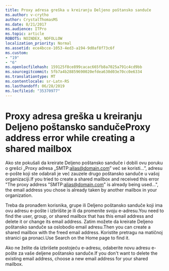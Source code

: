 ```yaml
---
title: Proxy adresa greška u kreiranju Deljeno poštansko sanduče
ms.author: v-crytho
author: CrystalThomasMS
ms.date: 8/21/2017
ms.audience: ITPro
ms.topic: article
ROBOTS: NOINDEX, NOFOLLOW
localization_priority: Normal
ms.assetid: ece4bcce-1053-4ed3-a194-9d0af8f73c6f
ms.custom:
- "19"
- "6"
ms.openlocfilehash: 159125f8ce899cacac665fb8a7025a791c4cd9bb
ms.sourcegitcommit: 5fb7a4b28859690020efdea630d03e70cc0e6334
ms.translationtype: MT
ms.contentlocale: sr-Latn-RS
ms.lasthandoff: 06/28/2019
ms.locfileid: "35370977"
---
```

# <a name="proxy-address-error-while-creating-a-shared-mailbox"></a><span data-ttu-id="e855a-102">Proxy adresa greška u kreiranju Deljeno poštansko sanduče</span><span class="sxs-lookup"><span data-stu-id="e855a-102">Proxy address error while creating a shared mailbox</span></span>

<span data-ttu-id="e855a-103">Ako ste pokušali da kreirate Deljeno poštansko sanduče i dobili ovu poruku o grešci „Proxy adresa „SMTP:alias@domain.com” već se koristi...”, adresu e-pošte koji ste odabrali je već zauzele drugo poštansko sanduče u vašoj organizaciji.</span><span class="sxs-lookup"><span data-stu-id="e855a-103">If you tried to create a shared mailbox and received this error "The proxy address "SMTP:alias@domain.com" is already being used…", the email address you chose is already taken by another mailbox in your organization.</span></span>
  
<span data-ttu-id="e855a-104">Treba da pronađem korisnika, grupe ili Deljeno poštansko sanduče koji ima ovu adresu e-pošte i izbrišite je ili da promenite svoju e-adresu.</span><span class="sxs-lookup"><span data-stu-id="e855a-104">You need to find the user, group, or shared mailbox that has this email address and delete it or change its email address.</span></span> <span data-ttu-id="e855a-105">Zatim možete da kreirate Deljeno poštansko sanduče sa oslobodio email adresu.</span><span class="sxs-lookup"><span data-stu-id="e855a-105">Then you can create a shared mailbox with the freed email address.</span></span> <span data-ttu-id="e855a-106">Koristite pretragu na matičnoj stranici ga pronaci.</span><span class="sxs-lookup"><span data-stu-id="e855a-106">Use Search on the Home page to find it.</span></span>
  
<span data-ttu-id="e855a-107">Ako ne želite da izbrišete postojeću e-adresu, odaberite novu adresu e-pošte za vaše deljene poštansko sanduče.</span><span class="sxs-lookup"><span data-stu-id="e855a-107">If you don't want to delete the existing email address, choose a new email address for your shared mailbox.</span></span>
  